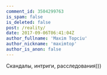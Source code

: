 ```yaml
---
comment_id: 3504299763
is_spam: false
is_deleted: false
post: /reality/
date: 2017-09-06T06:41:04Z
author_fullname: 'Maxim Topciu'
author_nickname: 'maximtop'
author_is_anon: false
---
```


<p>Скандалы, интриги, расследования)))</p>
